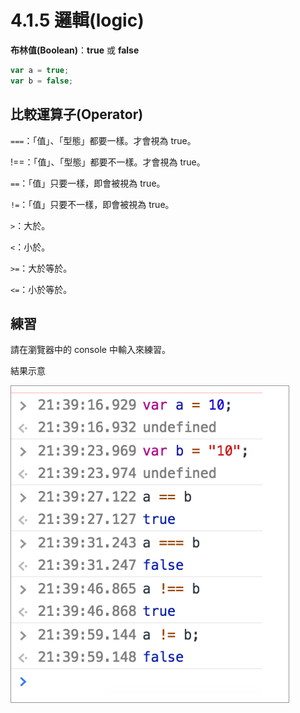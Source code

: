 # 4.1.5 邏輯\(logic\)

**布林值\(Boolean\)**：**true** 或 **false**

```js
var a = true;
var b = false;
```

## 比較運算子\(Operator\)

`===`：「值」、「型態」都要一樣。才會視為 true。

!==：「值」、「型態」都要不一樣。才會視為 true。

`==`：「值」只要一樣，即會被視為 true。

`!=`：「值」只要不一樣，即會被視為 true。

`>`：大於。

`<`：小於。

`>=`：大於等於。

`<=`：小於等於。

## 練習

請在瀏覽器中的 console 中輸入來練習。

結果示意

![](/assets/logic_boolean.png)

